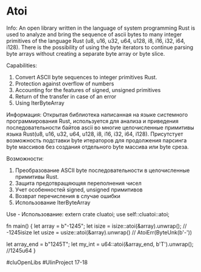 # Atoi

Info:
An open library written in the language of system programming Rust is used to analyze and bring the sequence of ascii bytes to many integer primitives of the language Rust (u8, u16, u32, u64, u128, i8, i16, i32, i64, i128). There is the possibility of using the byte iterators to continue parsing byte arrays without creating a separate byte array or byte slice.

Capabilities:
1. Convert ASCII byte sequences to integer primitives Rust.
2. Protection against overflow of numbers
3. Accounting for the features of signed, unsigned primitives
4. Return of the transfer in case of an error
5. Using IterByteArray

Информация:
Открытая библиотека написанная на языке системного программирования Rust, используется для анализа и приведения последовательности байтов ascii во многие целочисленные примитивы языка Rust(u8, u16, u32, u64, u128, i8, i16, i32, i64, i128). Присутстует возможность подставки byte итераторов для продолжения парсинга byte массивов без создания отдельного byte массива или byte среза.

Возможности:
1. Преобразование ASCII byte последовательности в целочисленные примитивы Rust.
2. Защита предотвращяющяя переполнения чисел
3. Учет особенностей signed, unsigned примитивов
4. Возврат перечисления в случае ошибки
5. Использование IterByteArray

Use - Использование:
extern crate cluatoi;
use self::cluatoi::atoi;

fn main() {
  let array = b"-1245";
  let isize = isize::atoi(&array).unwrap(); //  -1245isize
  let usize = usize::atoi(&array).unwrap()  //  AtoiErr(ByteUnk(b'-'))
  
  let array_end = b"1245T";
  let my_int = u64::atoi(&array_end, b'T').unwrap(); //1245u64
}


#cluOpenLibs
#UlinProject 17-18
